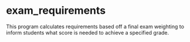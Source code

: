 # exam_requirements
This program calculates requirements based off a final exam weighting to inform students what score is needed to achieve a specified grade.
